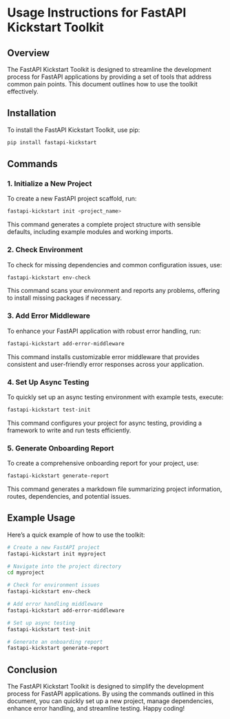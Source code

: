 # Usage Instructions for FastAPI Kickstart Toolkit

## Overview
The FastAPI Kickstart Toolkit is designed to streamline the development process for FastAPI applications by providing a set of tools that address common pain points. This document outlines how to use the toolkit effectively.

## Installation
To install the FastAPI Kickstart Toolkit, use pip:

```bash
pip install fastapi-kickstart
```

## Commands

### 1. Initialize a New Project
To create a new FastAPI project scaffold, run:

```bash
fastapi-kickstart init <project_name>
```

This command generates a complete project structure with sensible defaults, including example modules and working imports.

### 2. Check Environment
To check for missing dependencies and common configuration issues, use:

```bash
fastapi-kickstart env-check
```

This command scans your environment and reports any problems, offering to install missing packages if necessary.

### 3. Add Error Middleware
To enhance your FastAPI application with robust error handling, run:

```bash
fastapi-kickstart add-error-middleware
```

This command installs customizable error middleware that provides consistent and user-friendly error responses across your application.

### 4. Set Up Async Testing
To quickly set up an async testing environment with example tests, execute:

```bash
fastapi-kickstart test-init
```

This command configures your project for async testing, providing a framework to write and run tests efficiently.

### 5. Generate Onboarding Report
To create a comprehensive onboarding report for your project, use:

```bash
fastapi-kickstart generate-report
```

This command generates a markdown file summarizing project information, routes, dependencies, and potential issues.

## Example Usage
Here’s a quick example of how to use the toolkit:

```bash
# Create a new FastAPI project
fastapi-kickstart init myproject

# Navigate into the project directory
cd myproject

# Check for environment issues
fastapi-kickstart env-check

# Add error handling middleware
fastapi-kickstart add-error-middleware

# Set up async testing
fastapi-kickstart test-init

# Generate an onboarding report
fastapi-kickstart generate-report
```

## Conclusion
The FastAPI Kickstart Toolkit is designed to simplify the development process for FastAPI applications. By using the commands outlined in this document, you can quickly set up a new project, manage dependencies, enhance error handling, and streamline testing. Happy coding!